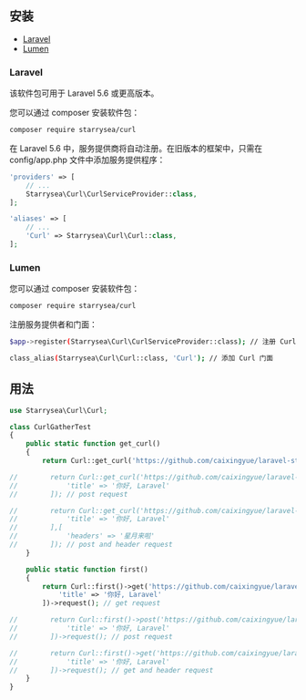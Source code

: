 ## 安装
- [Laravel](#laravel)
- [Lumen](#lumen)

### Laravel

该软件包可用于 Laravel 5.6 或更高版本。

您可以通过 composer 安装软件包：

``` bash
composer require starrysea/curl
```

在 Laravel 5.6 中，服务提供商将自动注册。在旧版本的框架中，只需在 config/app.php 文件中添加服务提供程序：

```php
'providers' => [
    // ...
    Starrysea\Curl\CurlServiceProvider::class,
];

'aliases' => [
    // ...
    'Curl' => Starrysea\Curl\Curl::class,
];
```

### Lumen

您可以通过 composer 安装软件包：

``` bash
composer require starrysea/curl
```

注册服务提供者和门面：

```bash
$app->register(Starrysea\Curl\CurlServiceProvider::class); // 注册 Curl 服务提供者

class_alias(Starrysea\Curl\Curl::class, 'Curl'); // 添加 Curl 门面
```

## 用法

```php
use Starrysea\Curl\Curl;

class CurlGatherTest
{
    public static function get_curl()
    {
        return Curl::get_curl('https://github.com/caixingyue/laravel-starrysea-curl'); // get request

//        return Curl::get_curl('https://github.com/caixingyue/laravel-starrysea-curl', [
//            'title' => '你好, Laravel'
//        ]); // post request

//        return Curl::get_curl('https://github.com/caixingyue/laravel-starrysea-curl', [
//            'title' => '你好, Laravel'
//        ],[
//            'headers' => '星月来啦'
//        ]); // post and header request
    }

    public static function first()
    {
        return Curl::first()->get('https://github.com/caixingyue/laravel-starrysea-curl', [
            'title' => '你好, Laravel'
        ])->request(); // get request

//        return Curl::first()->post('https://github.com/caixingyue/laravel-starrysea-curl', [
//            'title' => '你好, Laravel'
//        ])->request(); // post request

//        return Curl::first()->get('https://github.com/caixingyue/laravel-starrysea-curl')->headers([
//            'title' => '你好, Laravel'
//        ])->request(); // get and header request
    }
}
```
